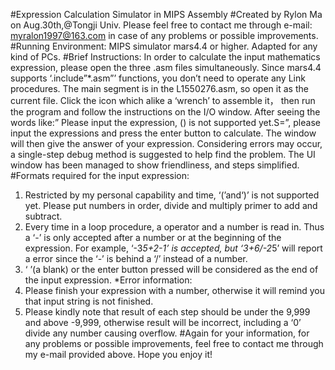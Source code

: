 #Expression Calculation Simulator in MIPS Assembly
#Created by Rylon Ma on Aug.30th,@Tongji Univ. Please feel free to contact me through e-mail: myralon1997@163.com in case of any problems or possible improvements.
#Running Environment: MIPS simulator mars4.4 or higher.
Adapted for any kind of PCs. 
#Brief Instructions:
In order to calculate the input mathematics expression, please open the three .asm files simultaneously. Since mars4.4 supports ‘.include”*.asm”’ functions, you don’t need to operate any Link procedures.
The main segment is in the L1550276.asm, so open it as the current file. Click the icon which alike a ‘wrench’ to assemble it， then run the program and follow the instructions on the I/O window.
After seeing the words like:” Please input the expression, () is not supported yet.S=”, please input the expressions and press the enter button to calculate.
The window will then give the answer of your expression.
Considering errors may occur, a single-step debug method is suggested to help find the problem. The UI window has been managed to show friendliness, and steps simplified. 
#Formats required for the input expression:
1. Restricted by my personal capability and time, ‘(’and‘)’ is not supported yet. Please put numbers in order, divide and multiply primer to add and subtract.
2. Every time in a loop procedure, a operator and a number is read in. Thus a ‘-’ is only accepted after a number or at the beginning of the expression. For example, ‘-3*5+2-1’ is accepted, but ‘3+6/-2*5’ will report a error since the ‘-’ is behind a ‘/’ instead of a number.
3. ‘ ’(a blank) or the enter button pressed will be considered as the end of the input expression.
*Error information:
1. Please finish your expression with a number, otherwise it will remind you that input string is not finished.
2. Please kindly note that result of each step should be under the 9,999 and above -9,999, otherwise result will be incorrect, including a ‘0’ divide any number causing overflow.
#Again for your information, for any problems or possible improvements, feel free to contact me through my e-mail provided above.
Hope you enjoy it!
